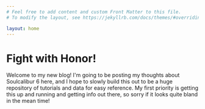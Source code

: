 ```yaml
---
# Feel free to add content and custom Front Matter to this file.
# To modify the layout, see https://jekyllrb.com/docs/themes/#overriding-theme-defaults

layout: home
---
```


<h1>Fight with Honor!</h1>
Welcome to my new blog! I'm going to be posting my thoughts about Soulcalibur 6 here, and I hope to slowly build this out to be a huge repository of tutorials and data for easy reference. My first priority is getting this up and running and getting info out there, so sorry if it looks quite bland in the mean time!
